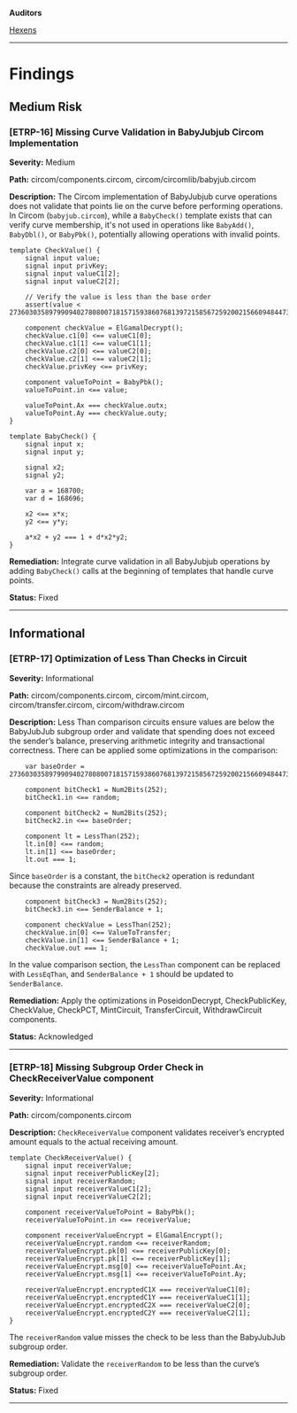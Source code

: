 **Auditors**

[Hexens](https://hexens.io/)

---

# Findings
## Medium Risk

### [ETRP-16] Missing Curve Validation in BabyJubjub Circom Implementation

**Severity:** Medium

**Path:** circom/components.circom, circom/circomlib/babyjub.circom

**Description:** The Circom implementation of BabyJubjub curve operations does not validate that points lie on the curve before performing operations. In Circom (`babyjub.circom`), while a `BabyCheck()` template exists that can verify curve membership, it's not used in operations like `BabyAdd()`, `BabyDbl()`, or `BabyPbk()`, potentially allowing operations with invalid points.
```
template CheckValue() {
    signal input value;
    signal input privKey;
    signal input valueC1[2];
    signal input valueC2[2];

    // Verify the value is less than the base order
    assert(value < 2736030358979909402780800718157159386076813972158567259200215660948447373041);

    component checkValue = ElGamalDecrypt();
    checkValue.c1[0] <== valueC1[0];
    checkValue.c1[1] <== valueC1[1];
    checkValue.c2[0] <== valueC2[0];
    checkValue.c2[1] <== valueC2[1];
    checkValue.privKey <== privKey;
    
    component valueToPoint = BabyPbk();
    valueToPoint.in <== value;

    valueToPoint.Ax === checkValue.outx;
    valueToPoint.Ay === checkValue.outy;
}
```
```
template BabyCheck() {
    signal input x;
    signal input y;

    signal x2;
    signal y2;

    var a = 168700;
    var d = 168696;

    x2 <== x*x;
    y2 <== y*y;

    a*x2 + y2 === 1 + d*x2*y2;
}
```

**Remediation:**  Integrate curve validation in all BabyJubjub operations by adding `BabyCheck()` calls at the beginning of templates that handle curve points.

**Status:**  Fixed


- - -
## Informational

### [ETRP-17] Optimization of Less Than Checks in Circuit

**Severity:** Informational

**Path:** circom/components.circom, circom/mint.circom, circom/transfer.circom, circom/withdraw.circom

**Description:** Less Than comparison circuits ensure values are below the BabyJubJub subgroup order and validate that spending does not exceed the sender’s balance, preserving arithmetic integrity and transactional correctness. There can be applied some optimizations in the comparison:
```
    var baseOrder = 2736030358979909402780800718157159386076813972158567259200215660948447373041;

    component bitCheck1 = Num2Bits(252);
    bitCheck1.in <== random;

    component bitCheck2 = Num2Bits(252);
    bitCheck2.in <== baseOrder;

    component lt = LessThan(252);
    lt.in[0] <== random;
    lt.in[1] <== baseOrder;
    lt.out === 1;
```
Since `baseOrder` is a constant, the `bitCheck2` operation is redundant because the constraints are already preserved.
```
    component bitCheck3 = Num2Bits(252);
    bitCheck3.in <== SenderBalance + 1;

    component checkValue = LessThan(252);
    checkValue.in[0] <== ValueToTransfer;
    checkValue.in[1] <== SenderBalance + 1;
    checkValue.out === 1;
```
In the value comparison section, the `LessThan` component can be replaced with `LessEqThan`, and `SenderBalance + 1` should be updated to `SenderBalance`.


**Remediation:**  Apply the optimizations in PoseidonDecrypt, CheckPublicKey, CheckValue, CheckPCT, MintCircuit, TransferCircuit, WithdrawCircuit components.

**Status:**  Acknowledged

- - -

### [ETRP-18] Missing Subgroup Order Check in CheckReceiverValue component

**Severity:** Informational

**Path:** circom/components.circom

**Description:** `CheckReceiverValue` component validates receiver’s encrypted amount equals to the actual receiving amount.
```
template CheckReceiverValue() {
    signal input receiverValue;
    signal input receiverPublicKey[2];
    signal input receiverRandom;
    signal input receiverValueC1[2];
    signal input receiverValueC2[2];

    component receiverValueToPoint = BabyPbk();
    receiverValueToPoint.in <== receiverValue;

    component receiverValueEncrypt = ElGamalEncrypt();
    receiverValueEncrypt.random <== receiverRandom;
    receiverValueEncrypt.pk[0] <== receiverPublicKey[0];
    receiverValueEncrypt.pk[1] <== receiverPublicKey[1];
    receiverValueEncrypt.msg[0] <== receiverValueToPoint.Ax;
    receiverValueEncrypt.msg[1] <== receiverValueToPoint.Ay;

    receiverValueEncrypt.encryptedC1X === receiverValueC1[0];
    receiverValueEncrypt.encryptedC1Y === receiverValueC1[1];
    receiverValueEncrypt.encryptedC2X === receiverValueC2[0];
    receiverValueEncrypt.encryptedC2Y === receiverValueC2[1];
}
```
The `receiverRandom` value misses the check to be less than the BabyJubJub subgroup order.

**Remediation:**  Validate the `receiverRandom` to be less than the curve’s subgroup order.

**Status:**  Fixed


- - -